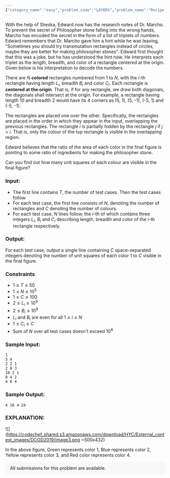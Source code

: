 ```yaml
---
{"category_name":"easy","problem_code":"LAYERS","problem_name":"Recipe for Philosopher Stone","problemComponents":{"constraints":"","constraintsState":false,"subtasks":"","subtasksState":false,"inputFormat":"","inputFormatState":false,"outputFormat":"","outputFormatState":false,"sampleTestCases":{}},"video_editorial_url":"","languages_supported":{"0":"CPP14","1":"C","2":"JAVA","3":"PYTH 3.6","4":"PYTH","5":"PYP3","6":"CS2","7":"ADA","8":"PYPY","9":"TEXT","10":"PAS fpc","11":"NODEJS","12":"RUBY","13":"PHP","14":"GO","15":"HASK","16":"TCL","17":"PERL","18":"SCALA","19":"LUA","20":"kotlin","21":"BASH","22":"JS","23":"LISP sbcl","24":"rust","25":"PAS gpc","26":"BF","27":"CLOJ","28":"R","29":"D","30":"CAML","31":"FORT","32":"ASM","33":"swift","34":"FS","35":"WSPC","36":"LISP clisp","37":"SQL","38":"SCM guile","39":"PERL6","40":"ERL","41":"CLPS","42":"ICK","43":"NICE","44":"PRLG","45":"ICON","46":"COB","47":"SCM chicken","48":"PIKE","49":"SCM qobi","50":"ST","51":"NEM"},"max_timelimit":2,"source_sizelimit":50000,"problem_author":"sachin_yadav","problem_tester":null,"date_added":"20-10-2019","tags":{"0":"dcod2019","1":"geometry","2":"lazy","3":"sachin_yadav","4":"sachin_yadav","5":"segment","6":"set"},"problem_difficulty_level":"Easy","best_tag":"Segment Tree","editorial_url":"https://discuss.codechef.com/problems/LAYERS","time":{"view_start_date":1572633000,"submit_start_date":1572633000,"visible_start_date":1572633000,"end_date":1735669800},"is_direct_submittable":false,"problemDiscussURL":"https://discuss.codechef.com/search?q=LAYERS","is_proctored":false,"visitedContests":{},"layout":"problem"}
---
```

With the help of Sheska, Edward now has the research notes of Dr. Marcho. To prevent the secret of Philosopher stone falling into the wrong hands, Marcho has encoded the secret in the form of a list of triplets of numbers. Edward remembers that Dr. Marcho gave him a hint while he was leaving, "Sometimes you should try transmutation rectangles instead of circles, maybe they are better for making philosopher stones". Edward first thought that this was a joke, but he has understood the hint now. He interprets each triplet as the length, breadth, and color of a rectangle centered at the origin. Given below is his interpretation to decode the numbers.
   
There are $N$ **colored** rectangles numbered from $1$ to $N$, with the $i$-th rectangle having length $L_{i}$, breadth $B_{i}$ and color $C_{i}$. Each rectangle is **centered at the origin**. That is, if for any rectangle, we draw both diagonals, the diagonals shall intersect at the origin. For example, a rectangle having length 10 and breadth 2 would have its 4 corners as (5, 1), (5, -1), (-5, 1) and (-5, -1). 

The rectangles are placed one over the other. Specifically, the rectangles are placed in the order in which they appear in the input, overlapping the previous rectangles. The rectangle $i$ is partially hidden by the rectangle $j$ if $j$ > $i$. That is, only the colour of the top rectangle is visible in the overlapping region.  
   
Edward believes that the ratio of the area of each color in the final figure is pointing to some ratio of ingredients for making the philosopher stone.
  
Can you find out how many unit squares of each colour are visible in the final figure?

### Input:
- The first line contains $T$, the number of test cases. Then the test cases follow. 
- For each test case, the first line consists of $N$, denoting the number of rectangles and $C$  denoting the number of colours.
- For each test case, $N$ lines follow, the $i$-th of which contains three integers $L_{i}$, $B_{i}$ and $C_{i}$ describing length, breadth and color of the $i$-th rectangle respectively.

### Output:
For each test case, output a single line containing $C$ space-separated integers denoting the number of unit squares of each color $1$ to $C$ visible in the final figure.

### Constraints 
- $1 \leq T \leq 50$  
- $1 \leq N \leq 10^{5}$  
- $1 \leq C \leq 100$  
- $2 \leq L_{i} \leq 10^{9}$  
- $2 \leq B_{i} \leq 10^{9}$ 
- $L_{i}$ and $B_{i}$ are even for all $1 \leq i \leq N$
- $1 \leq C_{i} \leq C$
- Sum of $N$ over all test cases doesn't exceed $10^{6}$

### Sample Input:
```
1
5 4
2 2 1
2 8 3
10 2 1
8 4 2
4 6 4
```

### Sample Output:
```
4 16 4 24
```

### EXPLANATION:   
![](https://codechef_shared.s3.amazonaws.com/download/HYC/External_contest_images/DCOD2019/image3.png =500x432)
    
In the above figure, Green represents color $1$, Blue represents color $2$, Yellow represents color $3$,  and Red color represents color $4$.
<aside style='background: #f8f8f8;padding: 10px 15px;'><div>All submissions for this problem are available.</div></aside>